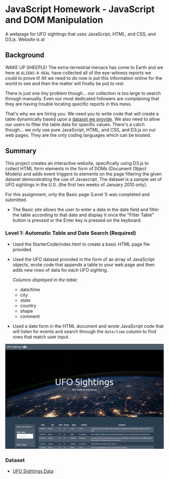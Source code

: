 # JavaScript Homework - JavaScript and DOM Manipulation

A webpage for UFO sightings that uses JavaScript, HTML, and CSS, and D3.js. Website is at


## Background

WAKE UP SHEEPLE! The extra-terrestrial menace has come to Earth and we here at `ALIENS-R-REAL` have collected all of the eye-witness reports we could to prove it! All we need to do now is put this information online for the world to see and then the matter will finally be put to rest.

There is just one tiny problem though... our collection is too large to search through manually. Even our most dedicated followers are complaining that they are having trouble locating specific reports in this mess.

That's why we are hiring you. We need you to write code that will create a table dynamically based upon a [dataset we provide](StarterCode/static/js/data.js). We also need to allow our users to filter the table data for specific values. There's a catch though... we only use pure JavaScript, HTML, and CSS, and D3.js on our web pages. They are the only coding languages which can be trusted.


## Summary
This project creates an interactive website, specifically using D3.js to collect HTML form elements in the form of DOMs (Document Object Models) and adds event triggers to elements on the page filtering the given dataset demonstrating the use of Javascript. The dataset is a sample set of UFO sightings in the U.S. (the first two weeks of January 2010 only).

For this assignment, only the Basic page (Level 1) was completed and submitted. 
* The Basic site allows the user to enter a date in the date field and filter the table according to that date and display it once the "Filter Table" button is pressed or the Enter key is pressed on the keyboard. 

### Level 1: Automatic Table and Date Search (Required)

* Used the StarterCode/index.html to create a basic HTML page file provided.

* Used the UFO dataset provided in the form of an array of JavaScript objects, wrote code that appends a table to your web page and then adds new rows of data for each UFO sighting.

  *Columns displayed in the table:* 
  
  * date/time 
  * city
  * state
  * country
  * shape
  * comment

* Used a date form in the HTML document and wrote JavaScript code that will listen for events and search through the `date/time` column to find rows that match user input.

![Summary](https://github.com/KGore12/javascript-challenge/blob/main/images/level-1_preview.png)

### Dataset

* [UFO Sightings Data](StarterCode/static/js/data.js)
